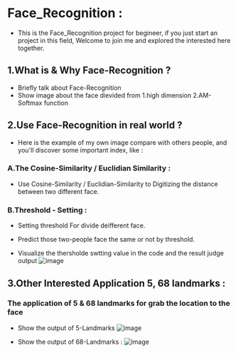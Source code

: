 # Face_Recognition : 

- This is the Face_Recognition project for begineer, if you just start an project in this field, Welcome to join me and explored the interested here together.
 

## 1.What is & Why Face-Recognition ?

- Briefly talk about Face-Recognition
- Show image about the face dievided from 1.high dimension 2.AM-Softmax function  

## 2.Use Face-Recognition in real world ?

- Here is the example of my own image compare with others people, and you'll discover some important index, like : 

### A.The Cosine-Similarity / Euclidian Similarity : 

- Use Cosine-Similarity / Euclidian-Similarity to Digitizing the distance between two different face.

### B.Threshold - Setting : 

- Setting threshold For divide deifferent face.  
- Predict those two-people face the same or not by threshold.

- Visualize the thersholde swtting value in the code and the result judge output 
![image](data/2.png)

## 3.Other Interested Application 5, 68 landmarks : 

### The application of 5 & 68 landmarks for grab the location to the face

- Show the output of 5-Landmarks
![image](data.png)

- Show the output of 68-Landmarks :
![image](data.png)
